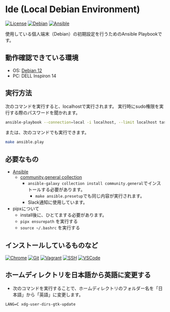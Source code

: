 # lde (Local Debian Environment)

[![License](https://img.shields.io/badge/License-Apache_2.0-blue.svg?logo=Apache)](/LICENSE)
[![Debian](https://img.shields.io/badge/OS-Debian_12-red.svg?logo=Debian)](https://www.debian.or.jp/)
[![Ansible](https://img.shields.io/badge/-Ansible-red.svg?logo=Ansible)](https://www.ansible.com/)

使用している個人端末（Debian）の初期設定を行うためのAnsible Playbookです。

## 動作確認できている環境

* OS: [Debian 12](https://www.debian.or.jp/)
* PC: DELL Inspiron 14

## 実行方法

次のコマンドを実行すると、localhostで実行されます。
実行時にsudo権限を実行する際のパスワードを聞かれます。

```bash
ansible-playbook --connection=local -i localhost, --limit localhost tasks/playbook.yml --ask-become-pass
```

または、次のコマンドでも実行できます。

```bash
make ansible.play
```

## 必要なもの

* [Ansible](https://www.ansible.com/)
  * [community.general collection](https://docs.ansible.com/ansible/latest/collections/community/general/slack_module.html)
    * ```ansible-galaxy collection install community.general```でインストールする必要があります。
      * ```make ansible.presetup```でも同じ内容が実行されます。
    * Slack通知に使用しています。
* pipxについて
  * install後に、ひとてまする必要があります。
  * ```pipx ensurepath``` を実行する
  * ```source ~/.bashrc``` を実行する

## インストールしているものなど

[![Chrome](https://img.shields.io/badge/-Chrome-blue.svg?logo=Chrome)](https://www.google.com/intl/ja_jp/chrome/)
[![Git](https://img.shields.io/badge/-Git-blue.svg?logo=Git)](https://git-scm.com/)
[![Vagrant](https://img.shields.io/badge/-Vagrant-blue.svg?logo=Vagrant)](https://www.vagrantup.com/)
[![SSH](https://img.shields.io/badge/-SSH-blue.svg?logo=SSH)](https://wiki.debian.org/SSH)
[![VSCode](https://img.shields.io/badge/-VSCode-blue.svg?logo=VSCode)](https://code.visualstudio.com/)

## ホームディレクトリを日本語から英語に変更する

* 次のコマンドを実行することで、ホームディレクトリのフォルダー名を「日本語」から「英語」に変更します。

```shell
LANG=C xdg-user-dirs-gtk-update
```
